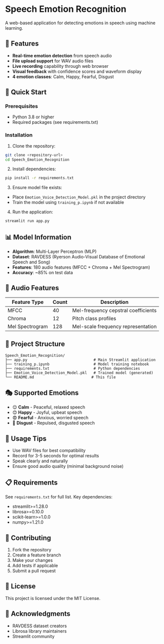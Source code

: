# Speech Emotion Recognition

A web-based application for detecting emotions in speech using machine learning.

## 🎯 Features

- **Real-time emotion detection** from speech audio
- **File upload support** for WAV audio files
- **Live recording** capability through web browser
- **Visual feedback** with confidence scores and waveform display
- **4 emotion classes**: Calm, Happy, Fearful, Disgust

## 🚀 Quick Start

### Prerequisites
- Python 3.8 or higher
- Required packages (see requirements.txt)

### Installation

1. Clone the repository:
```bash
git clone <repository-url>
cd Speech_Emotion_Recognition
```

2. Install dependencies:
```bash
pip install -r requirements.txt
```

3. Ensure model file exists:
- Place `Emotion_Voice_Detection_Model.pkl` in the project directory
- Train the model using `training_p.ipynb` if not available

4. Run the application:
```bash
streamlit run app.py
```

## 📊 Model Information

- **Algorithm**: Multi-Layer Perceptron (MLP)
- **Dataset**: RAVDESS (Ryerson Audio-Visual Database of Emotional Speech and Song)
- **Features**: 180 audio features (MFCC + Chroma + Mel Spectrogram)
- **Accuracy**: ~85% on test data

## 🎵 Audio Features

| Feature Type | Count | Description |
|--------------|-------|-------------|
| MFCC | 40 | Mel-frequency cepstral coefficients |
| Chroma | 12 | Pitch class profiles |
| Mel Spectrogram | 128 | Mel-scale frequency representation |

## 📁 Project Structure

```
Speech_Emotion_Recognition/
├── app.py                              # Main Streamlit application
├── training_p.ipynb                    # Model training notebook
├── requirements.txt                    # Python dependencies
├── Emotion_Voice_Detection_Model.pkl   # Trained model (generated)
└── README.md                          # This file
```

## 🎭 Supported Emotions

- 😌 **Calm** - Peaceful, relaxed speech
- 😊 **Happy** - Joyful, upbeat speech
- 😨 **Fearful** - Anxious, worried speech
- 🤢 **Disgust** - Repulsed, disgusted speech

## 🔧 Usage Tips

- Use WAV files for best compatibility
- Record for 3-5 seconds for optimal results
- Speak clearly and naturally
- Ensure good audio quality (minimal background noise)

## 📋 Requirements

See `requirements.txt` for full list. Key dependencies:
- streamlit>=1.28.0
- librosa>=0.10.0
- scikit-learn>=1.0.0
- numpy>=1.21.0

## 🤝 Contributing

1. Fork the repository
2. Create a feature branch
3. Make your changes
4. Add tests if applicable
5. Submit a pull request

## 📄 License

This project is licensed under the MIT License.

## 🙏 Acknowledgments

- RAVDESS dataset creators
- Librosa library maintainers
- Streamlit community